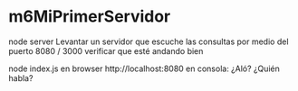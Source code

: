 # m6MiPrimerServidor
node server
Levantar un servidor que escuche las consultas por
medio del puerto 8080  / 3000
verificar que esté andando bien

node index.js
en browser http://localhost:8080
en consola: ¿Aló? ¿Quién habla?
